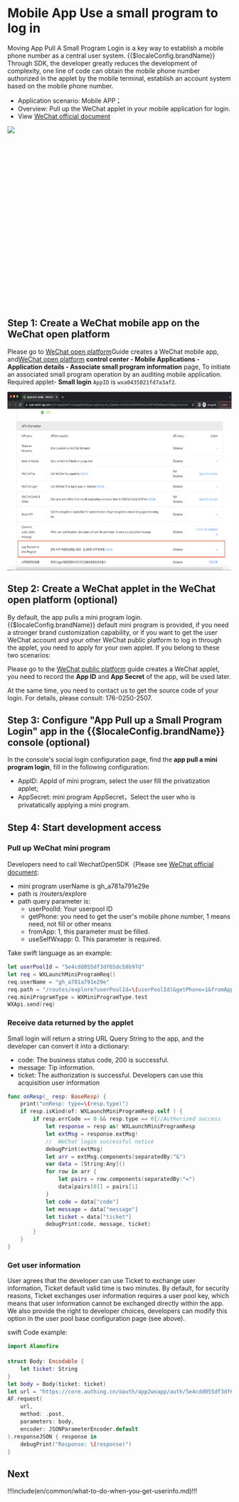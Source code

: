 # Mobile App Use a small program to log in

<LastUpdated/>

Moving App Pull A Small Program Login is a key way to establish a mobile phone number as a central user system. {{$localeConfig.brandName}} Through SDK, the developer greatly reduces the development of complexity, one line of code can obtain the mobile phone number authorized in the applet by the mobile terminal, establish an account system based on the mobile phone number.

- Application scenario: Mobile APP；
- Overview: Pull up the WeChat applet in your mobile application for login.
- View [WeChat official document](https://developers.weixin.qq.com/doc/oplatform/Mobile_App/WeChat_Login/Development_Guide.html)

<img src="./images/wechat-mobile-mini-program-login.png" height="400px" style="display:block;margin: 0 auto;"/>

## Step 1: Create a WeChat mobile app on the WeChat open platform

Please go to [WeChat open platform](https://open.weixin.qq.com/cgi-bin/frame?t=home/app_tmpl&lang=zh_CN)Guide creates a WeChat mobile app, and[WeChat open platform](https://open.weixin.qq.com/) **control center - Mobile Applications - Application details - Associate small program information** page, To initiate an associated small program operation by an auditing mobile application. Required applet- **Small login** `AppID` is `wxa0435021fd7a3af2`.

<img src="./images/miniprogram_on_openplatform.png" height="400px" style="display:block;margin: 0 auto;"/>

## Step 2: Create a WeChat applet in the WeChat open platform (optional)

By default, the app pulls a mini program login. {{$localeConfig.brandName}} default mini program is provided, if you need a stronger brand customization capability, or if you want to get the user WeChat account and your other WeChat public platform to log in through the applet, you need to apply for your own applet. If you belong to these two scenarios:

Please go to the [WeChat public platform](https://mp.weixin.qq.com/wxopen/waregister?action=step1&token=&lang=zh_CN) guide creates a WeChat applet, you need to record the **App ID** and **App Secret** of the app, will be used later.

At the same time, you need to contact us to get the source code of your login. For details, please consult: 176-0250-2507.

## Step 3: Configure "App Pull up a Small Program Login" app in the {{$localeConfig.brandName}} console (optional)

In the console's social login configuration page, find the **app pull a mini program login**, fill in the following configuration:

- AppID: AppId of mini program, select the user fill the privatization applet;
- AppSecret: mini program AppSecret，Select the user who is privatatically applying a mini program.

## Step 4: Start development access

### Pull up WeChat mini program

Developers need to call WechatOpenSDK（Please see [WeChat official document](https://developers.weixin.qq.com/doc/oplatform/Mobile_App/Access_Guide/iOS.html):

- mini program userName is gh_a781a791e29e
- path is /routers/explore
- path query parameter is:
  - userPoolId: Your userpool ID
  - getPhone: you need to get the user's mobile phone number, 1 means need, not fill or other means
  - fromApp: 1, this parameter must be filled.
  - useSelfWxapp: 0. This parameter is required.

Take swift language as an example:

```swift
let userPoolId = "5e4cdd055df3df65dc58b97d"
let req = WXLaunchMiniProgramReq()
req.userName = "gh_a781a791e29e"
req.path = "/routes/explore?userPoolId=\(userPoolId)&getPhone=1&fromApp=1&useSelfWxapp=0"
req.miniProgramType = WXMiniProgramType.test
WXApi.send(req)
```

### Receive data returned by the applet

Small login will return a string URL Query String to the app, and the developer can convert it into a dictionary:

- code: The business status code, 200 is successful.
- message: Tip information.
- ticket: The authorization is successful. Developers can use this acquisition user information

```swift
func onResp(_ resp: BaseResp) {
    print("onResp: type=\(resp.type)")
    if resp.isKind(of: WXLaunchMiniProgramResp.self ) {
        if resp.errCode == 0 && resp.type == 0{//Authorized success
            let response = resp as! WXLaunchMiniProgramResp
            let extMsg = response.extMsg!
            //  WeChat login successful notice
            debugPrint(extMsg)
            let arr = extMsg.components(separatedBy:"&")
            var data = [String:Any]()
            for row in arr {
                let pairs = row.components(separatedBy:"=")
                data[pairs[0]] = pairs[1]
            }
            let code = data["code"]
            let message = data["message"]
            let ticket = data["ticket"]
            debugPrint(code, message, ticket)
        }
    }
}
```

### Get user information

User agrees that the developer can use Ticket to exchange user information, Ticket default valid time is two minutes. By default, for security reasons, Ticket exchanges user information requires a user pool key, which means that user information cannot be exchanged directly within the app. We also provide the right to developer choices, developers can modify this option in the user pool base configuration page (see above).

<ApiMethodSpec method="post" host="https://core.authing.cn" path="oauth/app2wxapp/auth/:userPoolId" summary="ticket exchange user information">
<template slot="headers">
<ApiMethodParam name="content-type" type="string" required description="application/json" />
</template>
<template slot="pathParams">
<ApiMethodParam name="userPoolId" type="string" required description="Userpool ID" />
</template>
<template slot="bodyParams">
<ApiMethodParam name="secret" type="string" description="Userpool key" />
<ApiMethodParam name="tickett" type="string" required description="ticket returns to App" />
</template>
<template slot="response">
<ApiMethodResponse description="_id is user ID。">

```js
{
  emailVerified: false,
  username: 'Liao Changjiang',
  nickname: 'Liao Changjiang',
  company: '',
  photo: 'https://usercontents.authing.cn/avatar-5e57540f84622ae263294a42-1582781455906',
  loginsCount: 2,
  registerMethod: 'oauth:app2wxapp',
  blocked: false,
  isDeleted: false,
  oauth: '{"nickName":"Liang Changjiang","gender":1,"language":"zh_CN","city":"Haidian","province":"Beijing","country":"China","avatarUrl":"https://wx.qlogo.cn/mmopen/vi_32/8INxh2bxDMiaU05jLqvWBszALu2u8Qw4iaxV58v4fERaDWV8yunE7icNiahJdxkOCNfGosqXcQ2SyScAcdyibv8uWWQ/132","phone":"17670416754","openid":"o1p9H4wAgb9uTqpxG5Z1g0pIr3FE","unionid":"o0pqE6Fbr5M-exSu_PeL_sjwN44U"}',
  metadata: '""',
  _id: "5e57540f84622ae263294a42",
  unionid: 'o0pqE6Fbr5M-exSu_PeL_sjwN44U',
  openid: 'o1p9H4wAgb9uTqpxG5Z1g0pIr3FE',
  lastIP: '::ffff:192.168.0.106',
  lastLogin: "2020-02-27T05:33:20.796Z",
  signedUp: "2020-02-27T05:30:55.875Z",
  token: 'eyJhbGciOiJIUzI1NiIsInR5cCI6IkpXVCJ9.eyJkYXRhIjp7InVuaW9uaWQiOiJvMHBxRTZGYnI1TS1leFN1X1BlTF9zandONDRVIiwiaWQiOiI1ZTU3NTQwZjg0NjIyYWUyNjMyOTRhNDIiLCJjbGllbnRJZCI6IjVlNGNkZDA1NWRmM2RmNjVkYzU4Yjk3ZCJ9LCJpYXQiOjE1ODI3ODE2MDAsImV4cCI6MTU4NDA3NzYwMH0.pd7HJu5Ft8uytxIy4VgHdQiaAKuo96P_LcABFwM7OPI',
  tokenExpiredAt: "2020-03-13T05:33:20.000Z",
  phone: '176xxxx6754'
}
```

</ApiMethodResponse>
</template>
</ApiMethodSpec>

swift Code example:

```swift
import Alamofire

struct Body: Encodable {
    let ticket: String
}
let body = Body(ticket: ticket)
let url = "https://core.authing.cn/oauth/app2wxapp/auth/5e4cdd055df3df65dc58b97d?ticket=\(ticket)"
AF.request(
    url,
    method: .post,
    parameters: body,
    encoder: JSONParameterEncoder.default
).responseJSON { response in
    debugPrint("Response: \(response)")
}
```

## Next

!!!include(en/common/what-to-do-when-you-get-userinfo.md)!!!
